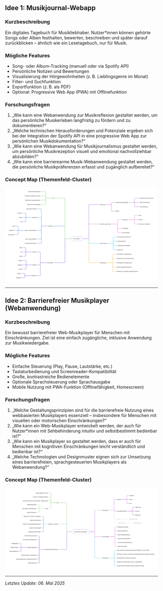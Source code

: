 ## Idee 1: Musikjournal-Webapp

### Kurzbeschreibung
Ein digitales Tagebuch für Musikliebhaber. Nutzer*innen können gehörte Songs oder Alben festhalten, bewerten, beschreiben und später darauf zurückblicken – ähnlich wie ein Lesetagebuch, nur für Musik.

### Mögliche Features
- Song- oder Album-Tracking (manuell oder via Spotify API)
- Persönliche Notizen und Bewertungen
- Visualisierung der Hörgewohnheiten (z. B. Lieblingsgenre im Monat)
- Filter- und Suchfunktion
- Exportfunktion (z. B. als PDF)
- Optional: Progressive Web App (PWA) mit Offlinefunktion

### Forschungsfragen
1. „Wie kann eine Webanwendung zur Musikreflexion gestaltet werden, um das persönliche Musikerleben langfristig zu fördern und zu dokumentieren?“
2. „Welche technischen Herausforderungen und Potenziale ergeben sich bei der Integration der Spotify API in eine progressive Web App zur persönlichen Musikdokumentation?“
3. „Wie kann eine Webanwendung für Musikjournalismus gestaltet werden, um persönliche Musikrezeption visuell und emotional nachvollziehbar abzubilden?“
4. „Wie kann eine barrierearme Musik-Webanwendung gestaltet werden, die persönliche Musikpräferenzen erfasst und zugänglich aufbereitet?“

### Concept Map (Themenfeld-Cluster)
![Praxisprojekt - Concept Map _ Themenfeldcluster](musiktagebuch-cm.jpg)

---

## Idee 2: Barrierefreier Musikplayer (Webanwendung)

### Kurzbeschreibung
Ein bewusst barrierefreier Web-Musikplayer für Menschen mit Einschränkungen. Ziel ist eine einfach zugängliche, inklusive Anwendung zur Musikwiedergabe.

### Mögliche Features
- Einfache Steuerung (Play, Pause, Lautstärke, etc.)
- Tastaturbedienung und Screenreader-Kompatibilität
- Große, kontrastreiche Bedienelemente
- Optionale Sprachsteuerung oder Sprachausgabe
- Mobile Nutzung mit PWA-Funktion (Offlinefähigkeit, Homescreen)

### Forschungsfragen
1. „Welche Gestaltungsprinzipien sind für die barrierefreie Nutzung eines webbasierten Musikplayers essenziell – insbesondere für Menschen mit visuellen oder motorischen Einschränkungen?“
2. „Wie kann ein Web-Musikplayer entwickelt werden, der auch für Nutzer*innen mit Sehbehinderung intuitiv und selbstbestimmt bedienbar ist?“
3. „Wie kann ein Musikplayer so gestaltet werden, dass er auch für Menschen mit kognitiven Einschränkungen leicht verständlich und bedienbar ist?“
4. „Welche Technologien und Designmuster eignen sich zur Umsetzung eines barrierefreien, sprachgesteuerten Musikplayers als Webanwendung?“

### Concept Map (Themenfeld-Cluster)
![Praxisprojekt - Concept Map _ Themenfeldcluster-2](musikplayer-cm.jpg)

---

*Letztes Update: 06. Mai 2025*
